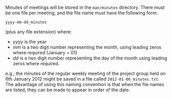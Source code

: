 Minutes of meetings will be stored in the `man/minutes` directory. There must be one file per meeting, and the file name must have the following form:

```
yyyy-mm-dd_minutes
```

(plus any file extension) where:
- *yyyy* is the year
- *mm* is a two digit number representing the month, using leading zeros where required (January = 01)
- *dd* is a two digit number representing the day of the month using leading zeros where required.

e.g., the minutes of the regular weekly meeting of the project group held on 6th January 2012 might be saved in a file called `2012-01-06_minutes.txt`. The advantage of using this naming convention is that when the file names are listed, they can be made to appear in order of the date.
